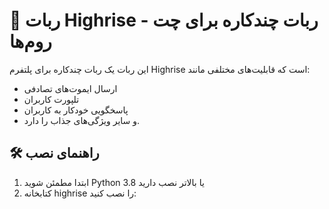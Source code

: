 # 🤖 ربات Highrise - ربات چندکاره برای چت روم‌ها

این ربات یک ربات چندکاره برای پلتفرم Highrise است که قابلیت‌های مختلفی مانند:
- ارسال ایموت‌های تصادفی
- تلپورت کاربران
- پاسخگویی خودکار به کاربران
- و سایر ویژگی‌های جذاب را دارد.

## 🛠️ راهنمای نصب

1. ابتدا مطمئن شوید Python 3.8 یا بالاتر نصب دارید
2. کتابخانه highrise را نصب کنید:
